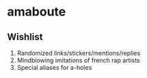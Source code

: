 amaboute
========

## Wishlist

1. Randomized links/stickers/mentions/replies
2. Mindblowing imitations of french rap artists
3. Special aliases for a-holes
